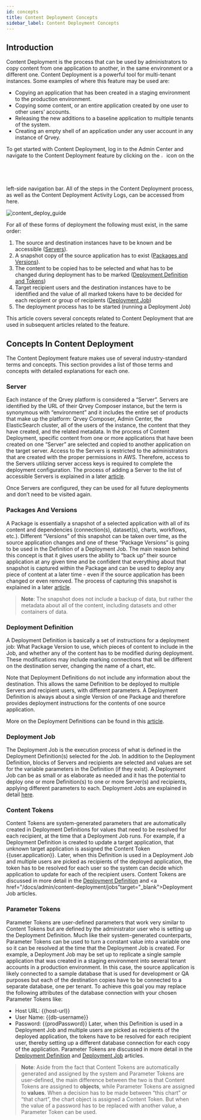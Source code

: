 ```yaml
---
id: concepts
title: Content Deployment Concepts
sidebar_label: Content Deployment Concepts
---
```


<div style={{textAlign: "justify"}}>

## Introduction
Content Deployment is the process that can be used by administrators to copy content from one application to another, in the same environment or a different one. Content Deployment is a powerful tool for multi-tenant instances. Some examples of where this feature may be used are:
* Copying an application that has been created in a staging environment to the production environment.
* Copying some content, or an entire application created by one user to other users’ accounts.
* Releasing the new additions to a baseline application to multiple tenants of the system.
* Creating an empty shell of an application under any user account in any instance of Qrvey.


To get started with Content Deployment, log in to the Admin Center and navigate to the Content Deployment feature by clicking on the <img alt="arrow" src="https://s3.amazonaws.com/cdn.qrvey.com/documentation_assets/admin/Content+Deployment+Guide/arrow.png" width="2%"/> icon on the left-side navigation bar. All of the steps in the Content Deployment process, as well as the Content Deployment Activity Logs, can be accessed from here.

![content_deploy_guide](https://s3.amazonaws.com/cdn.qrvey.com/documentation_assets/admin/Content+Deployment+Guide/cd_guide.png#thumbnail)

For all of these forms of deployment the following must exist, in the same order:
1. The source and destination instances have to be known and be accessible (<a href="/docs/admin/content-deployment/servers" target="_blank">Servers</a>). 
2. A snapshot copy of the source application has to exist (<a href="/docs/admin/content-deployment/packages-and-versions" target="_blank">Packages and Versions</a>).
3. The content to be copied has to be selected and what has to be changed during deployment has to be marked (<a href="/docs/admin/content-deployment/definitions" target="_blank">Deployment Definition and Tokens</a>)
4. Target recipient users and the destination instances have to be identified and the value of all marked tokens have to be decided for each recipient or group of recipients (<a href="/docs/admin/content-deployment/content-deployment-jobs" target="_blank">Deployment Job</a>)
5. The deployment process has to be started (running a Deployment Job)


This article covers several concepts related to Content Deployment that are used in subsequent articles related to the feature.


## Concepts In Content Deployment
The Content Deployment feature makes use of several industry-standard terms and concepts. This section provides a list of those terms and concepts with detailed explanations for each one.

### Server
Each instance of the Qrvey platform is considered a “Server”. Servers are identified by the URL of their Qrvey Composer instance, but the term is synonymous with “environment” and it includes the entire set of products that make up the platform: Qrvey Composer, Admin Center, the ElasticSearch cluster, all of the users of the instance, the content that they have created, and the related metadata. In the process of Content Deployment, specific content from one or more applications that have been created on one “Server” are selected and copied to another application on the target server.
Access to the Servers is restricted to the administrators that are created with the proper permissions in AWS. Therefore, access to the Servers utilizing server access keys is required to complete the deployment configuration. The process of adding a Server to the list of accessible Servers is explained in a later <a href="/docs/admin/content-deployment/servers" target="_blank">article</a>. 

 Once Servers are configured, they can be used for all future deployments and don’t need to be visited again. 

### Packages And Versions
A Package is essentially a snapshot of a selected application with all of its content and dependencies (connection(s), dataset(s), charts, workflows, etc.). 
Different “Versions” of this snapshot can be taken over time, as the source application changes and one of these “Package Versions” is going to be used in the Definition of a Deployment Job. 
The main reason behind this concept is that it gives users the ability to “back up” their source application at any given time and be confident that everything about that snapshot is captured within the Package and can be used to deploy any piece of content at a later time - even if the source application has been changed or even removed.
The process of capturing this snapshot is explained in a later <a href="/docs/admin/content-deployment/packages-and-versions" target="_blank">article</a>.

> **Note**: The snapshot does not include a backup of data, but rather the metadata about all of the content, including datasets and other containers of data.

### Deployment Definition 
A Deployment Definition is basically a set of instructions for a deployment job: What Package Version to use, which pieces of content to include in the Job, and whether any of the content has to be modified during deployment. These modifications may include marking connections that will be different on the destination server, changing the name of a chart, etc.

Note that Deployment Definitions do not include any information about the destination. This allows the same Definition to be deployed to multiple Servers and recipient users, with different parameters.
A Deployment Definition is always about a single Version of one Package and therefore provides deployment instructions for the contents of one source application.

More on the Deployment Definitions can be found in this <a href="/docs/admin/content-deployment/definitions" target="_blank">article</a>.

### Deployment Job
The Deployment Job is the execution process of what is defined in the Deployment Definition(s) selected for the Job. In addition to the Deployment Definition, blocks of Servers and recipients are selected and values are set for the variable parameters in the Definition (if they exist).
A Deployment Job can be as small or as elaborate as needed and it has the potential to deploy one or more Definition(s) to one or more Server(s) and recipients, applying different parameters to each.
Deployment Jobs are explained in detail <a href="/docs/admin/content-deployment/jobs" target="_blank">here</a>.

### Content Tokens
Content Tokens are system-generated parameters that are automatically created in Deployment Definitions for values that need to be resolved for each recipient, at the time that a Deployment Job runs. For example, if a Deployment Definition is created to update a target application, that unknown target application is assigned the Content Token {{user.application}}. Later, when this Definition is used in a Deployment Job and multiple users are picked as recipients of the deployed application, the token has to be resolved for each user so the system can decide which application to update for each of the recipient users. Content Tokens are discussed in more detail in the <a href="/docs/admin/content-deployment/definitions" target="_blank">Deployment Definition</a> and <a href="/docs/admin/content-deployment/jobs"target="_blank">Deployment Job</a> articles.

### Parameter Tokens
Parameter Tokens are user-defined parameters that work very similar to Content Tokens but are defined by the administrator user who is setting up the Deployment Definition. Much like their system-generated counterparts, Parameter Tokens can be used to turn a constant value into a variable one so it can be resolved at the time that the Deployment Job is created. 
For example, a Deployment Job may be set up to replicate a single sample application that was created in a staging environment into several tenant accounts in a production environment. In this case, the source application is likely connected to a sample database that is used for development or QA purposes but each of the destination copies have to be connected to a separate database, one per tenant. To achieve this goal you may replace the following attributes of the database connection with your chosen Parameter Tokens like:
* Host URL: {{host-url}}
* User Name: {{db-username}}
* Password: {{prodPassword}}
Later, when this Definition is used in a Deployment Job and multiple users are picked as recipients of the deployed application, the tokens have to be resolved for each recipient user, thereby setting up a different database connection for each copy of the application. Parameter Tokens are discussed in more detail in the <a href="/docs/admin/content-deployment/definitions" target="_blank">Deployment Definition</a> and <a href="/docs/admin/content-deployment/jobs">Deployment Job</a> articles.

>**Note**: Aside from the fact that Content Tokens are automatically generated and assigned by the system and Parameter Tokens are user-defined, the main difference between the two is that Content Tokens are assigned to **objects**, while Parameter Tokens are assigned to **values**. When a decision has to be made between “this chart” or “that chart”, the chart object is assigned a Content Token. But when the value of a password has to be replaced with another value, a Parameter Token can be used.


</div>